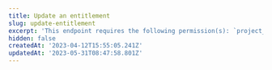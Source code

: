 ```yaml
---
title: Update an entitlement
slug: update-entitlement
excerpt: 'This endpoint requires the following permission(s): `project_configuration:entitlements:read_write`.'
hidden: false
createdAt: '2023-04-12T15:55:05.241Z'
updatedAt: '2023-05-31T08:47:58.801Z'
---
```

